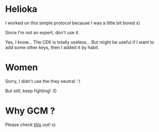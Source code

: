 # Helioka
I worked on this simple protocol because I was a little bit bored x)

Since I'm not an expert, don't use it.

Yes, I know... The CEK is totally useless... But might be useful if I want to add some other keys, then I added it by habit.

# Women
Sorry, I didn't use the they neutral :'(

But still, keep fighting! :D

# Why GCM ?
Please check [this](http://dx.doi.org/10.6028/NIST.SP.800-38D) out! x)
